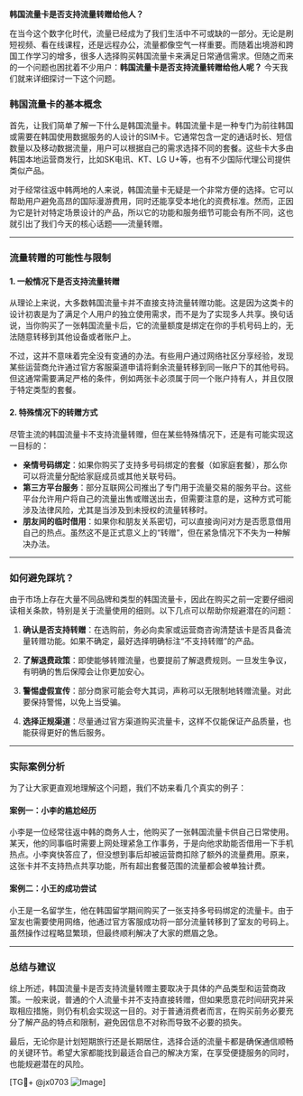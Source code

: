 **韩国流量卡是否支持流量转赠给他人？**

在当今这个数字化时代，流量已经成为了我们生活中不可或缺的一部分。无论是刷短视频、看在线课程，还是远程办公，流量都像空气一样重要。而随着出境游和跨国工作学习的增多，很多人选择购买韩国流量卡来满足日常通信需求。但随之而来的一个问题也困扰着不少用户：**韩国流量卡是否支持流量转赠给他人呢？** 今天我们就来详细探讨一下这个问题。

### 韩国流量卡的基本概念

首先，让我们简单了解一下什么是韩国流量卡。韩国流量卡是一种专门为前往韩国或需要在韩国使用数据服务的人设计的SIM卡。它通常包含一定的通话时长、短信数量以及移动数据流量，用户可以根据自己的需求选择不同的套餐。这些卡大多由韩国本地运营商发行，比如SK电讯、KT、LG U+等，也有不少国际代理公司提供类似产品。

对于经常往返中韩两地的人来说，韩国流量卡无疑是一个非常方便的选择。它可以帮助用户避免高昂的国际漫游费用，同时还能享受本地化的资费标准。然而，正因为它是针对特定场景设计的产品，所以它的功能和服务细节可能会有所不同，这也就引出了我们今天的核心话题——流量转赠。

---

### 流量转赠的可能性与限制

#### 1. **一般情况下是否支持流量转赠**
从理论上来说，大多数韩国流量卡并不直接支持流量转赠功能。这是因为这类卡的设计初衷是为了满足个人用户的独立使用需求，而不是为了实现多人共享。换句话说，当你购买了一张韩国流量卡后，它的流量额度是绑定在你的手机号码上的，无法随意转移到其他设备或者账户上。

不过，这并不意味着完全没有变通的办法。有些用户通过网络社区分享经验，发现某些运营商允许通过官方客服渠道申请将剩余流量转移到同一账户下的其他号码。但这通常需要满足严格的条件，例如两张卡必须属于同一个账户持有人，并且仅限于特定类型的套餐。

#### 2. **特殊情况下的转赠方式**
尽管主流的韩国流量卡不支持流量转赠，但在某些特殊情况下，还是有可能实现这一目标的：

- **亲情号码绑定**：如果你购买了支持多号码绑定的套餐（如家庭套餐），那么你可以将流量分配给家庭成员或其他关联号码。
- **第三方平台服务**：部分互联网公司推出了专门用于流量交易的服务平台。这些平台允许用户将自己的流量出售或赠送出去，但需要注意的是，这种方式可能涉及法律风险，尤其是当涉及到未授权的流量转移时。
- **朋友间的临时借用**：如果你和朋友关系密切，可以直接询问对方是否愿意借用自己的热点。虽然这不是正式意义上的“转赠”，但在紧急情况下不失为一种解决办法。

---

### 如何避免踩坑？

由于市场上存在大量不同品牌和类型的韩国流量卡，因此在购买之前一定要仔细阅读相关条款，特别是关于流量使用的细则。以下几点可以帮助你规避潜在的问题：

1. **确认是否支持转赠**：在选购前，务必向卖家或运营商咨询清楚该卡是否具备流量转赠功能。如果不确定，最好选择明确标注“不支持转赠”的产品。
   
2. **了解退费政策**：即使能够转赠流量，也要提前了解退费规则。一旦发生争议，有明确的售后保障会让你更加安心。

3. **警惕虚假宣传**：部分商家可能会夸大其词，声称可以无限制地转赠流量。对此要保持警惕，以免上当受骗。

4. **选择正规渠道**：尽量通过官方渠道购买流量卡，这样不仅能保证产品质量，也能获得更好的售后服务。

---

### 实际案例分析

为了让大家更直观地理解这个问题，我们不妨来看几个真实的例子：

#### 案例一：小李的尴尬经历
小李是一位经常往返中韩的商务人士，他购买了一张韩国流量卡供自己日常使用。某天，他的同事临时需要上网处理紧急工作事务，于是向他求助能否借用一下手机热点。小李爽快答应了，但没想到事后却被运营商扣除了额外的流量费用。原来，这张卡并不支持热点共享功能，所有超出套餐范围的流量都会被单独计费。

#### 案例二：小王的成功尝试
小王是一名留学生，他在韩国留学期间购买了一张支持多号码绑定的流量卡。由于室友也需要使用网络，他通过官方客服成功将一部分流量转移到了室友的号码上。虽然操作过程略显繁琐，但最终顺利解决了大家的燃眉之急。

---

### 总结与建议

综上所述，韩国流量卡是否支持流量转赠主要取决于具体的产品类型和运营商政策。一般来说，普通的个人流量卡并不支持直接转赠，但如果愿意花时间研究并采取相应措施，则仍有机会实现这一目的。对于普通消费者而言，在购买前务必要充分了解产品的特点和限制，避免因信息不对称而导致不必要的损失。

最后，无论你是计划短期旅行还是长期居住，选择合适的流量卡都是确保通信顺畅的关键环节。希望大家都能找到最适合自己的解决方案，在享受便捷服务的同时，也能规避潜在的风险。

[TG💪+ @jx0703 ![Image](https://github.com/user-attachments/assets/dbca1d08-cadb-493c-b0ec-ad6f7a83f270)]